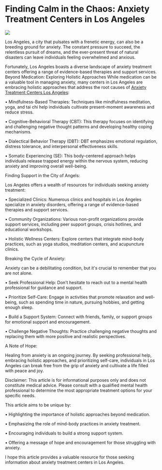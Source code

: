 # Finding Calm in the Chaos: Anxiety Treatment Centers in Los Angeles

![](https://g0v.hackmd.io/_uploads/HJ7N0iNO1e.png)


Los Angeles, a city that pulsates with a frenetic energy, can also be a breeding ground for anxiety. The constant pressure to succeed, the relentless pursuit of dreams, and the ever-present threat of natural disasters can leave individuals feeling overwhelmed and anxious.

Fortunately, Los Angeles boasts a diverse landscape of anxiety treatment centers offering a range of evidence-based therapies and support services.   
Beyond Medication: Exploring Holistic Approaches
While medication can be a valuable tool in managing anxiety, many centers in Los Angeles are embracing holistic approaches that address the root causes of [Anxiety Treatment Centers Los Angeles](https://maps.app.goo.gl/szZeANneVbA6QkAE7):

•	Mindfulness-Based Therapies: Techniques like mindfulness meditation, yoga, and tai chi help individuals cultivate present-moment awareness and reduce stress.   

•	Cognitive-Behavioral Therapy (CBT): This therapy focuses on identifying and challenging negative thought patterns and developing healthy coping mechanisms.   

•	Dialectical Behavior Therapy (DBT): DBT emphasizes emotional regulation, distress tolerance, and interpersonal effectiveness skills.   

•	Somatic Experiencing (SE): This body-centered approach helps individuals release trapped energy within the nervous system, reducing anxiety and improving overall well-being.   

Finding Support in the City of Angels:

Los Angeles offers a wealth of resources for individuals seeking anxiety treatment:

•	Specialized Clinics: Numerous clinics and hospitals in Los Angeles specialize in anxiety disorders, offering a range of evidence-based therapies and support services.   

•	Community Organizations: Various non-profit organizations provide support services, including peer support groups, crisis hotlines, and educational workshops.

•	Holistic Wellness Centers: Explore centers that integrate mind-body practices, such as yoga studios, meditation centers, and acupuncture clinics.   

Breaking the Cycle of Anxiety:

Anxiety can be a debilitating condition, but it's crucial to remember that you are not alone.   

•	Seek Professional Help: Don't hesitate to reach out to a mental health professional for guidance and support.

•	Prioritize Self-Care: Engage in activities that promote relaxation and well-being, such as spending time in nature, pursuing hobbies, and getting enough sleep.

•	Build a Support System: Connect with friends, family, or support groups for emotional support and encouragement.

•	Challenge Negative Thoughts: Practice challenging negative thoughts and replacing them with more positive and realistic perspectives.   

A Note of Hope:

Healing from anxiety is an ongoing journey. By seeking professional help, embracing holistic approaches, and prioritizing self-care, individuals in Los Angeles can break free from the grip of anxiety and cultivate a life filled with peace and joy.

Disclaimer: This article is for informational purposes only and does not constitute medical advice. Please consult with a qualified mental health professional to determine the most appropriate treatment options for your specific needs.   

This article aims to be unique by:

•	Highlighting the importance of holistic approaches beyond medication.

•	Emphasizing the role of mind-body practices in anxiety treatment.

•	Encouraging individuals to build a strong support system.

•	Offering a message of hope and encouragement for those struggling with anxiety.

I hope this article provides a valuable resource for those seeking information about anxiety treatment centers in Los Angeles.
